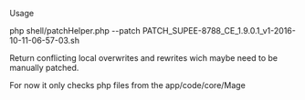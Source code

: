 Usage

php shell/patchHelper.php --patch PATCH_SUPEE-8788_CE_1.9.0.1_v1-2016-10-11-06-57-03.sh

Return conflicting local overwrites and rewrites wich maybe need to be manually patched.

For now it only checks php files from the app/code/core/Mage
